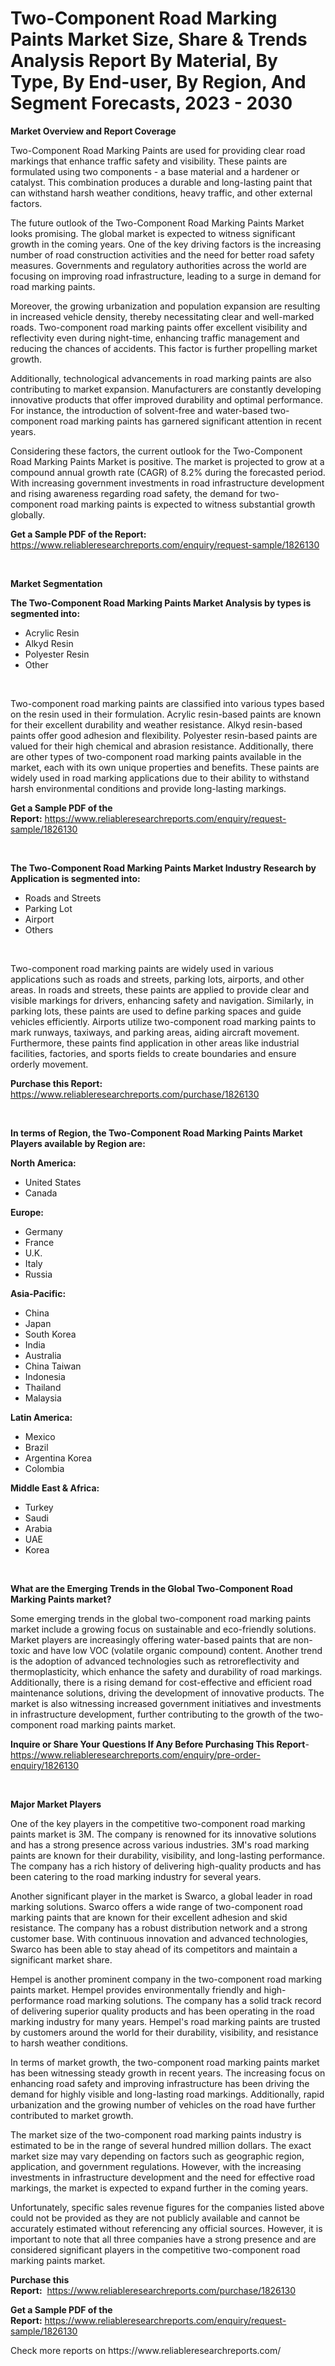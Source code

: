 <p><h1>Two-Component Road Marking Paints Market Size, Share & Trends Analysis Report By Material, By Type, By End-user, By Region, And Segment Forecasts, 2023 - 2030</h1></p><p><strong>Market Overview and Report Coverage</strong></p>
<p><p>Two-Component Road Marking Paints are used for providing clear road markings that enhance traffic safety and visibility. These paints are formulated using two components - a base material and a hardener or catalyst. This combination produces a durable and long-lasting paint that can withstand harsh weather conditions, heavy traffic, and other external factors.</p><p>The future outlook of the Two-Component Road Marking Paints Market looks promising. The global market is expected to witness significant growth in the coming years. One of the key driving factors is the increasing number of road construction activities and the need for better road safety measures. Governments and regulatory authorities across the world are focusing on improving road infrastructure, leading to a surge in demand for road marking paints.</p><p>Moreover, the growing urbanization and population expansion are resulting in increased vehicle density, thereby necessitating clear and well-marked roads. Two-component road marking paints offer excellent visibility and reflectivity even during night-time, enhancing traffic management and reducing the chances of accidents. This factor is further propelling market growth.</p><p>Additionally, technological advancements in road marking paints are also contributing to market expansion. Manufacturers are constantly developing innovative products that offer improved durability and optimal performance. For instance, the introduction of solvent-free and water-based two-component road marking paints has garnered significant attention in recent years.</p><p>Considering these factors, the current outlook for the Two-Component Road Marking Paints Market is positive. The market is projected to grow at a compound annual growth rate (CAGR) of 8.2% during the forecasted period. With increasing government investments in road infrastructure development and rising awareness regarding road safety, the demand for two-component road marking paints is expected to witness substantial growth globally.</p></p>
<p><strong>Get a Sample PDF of the Report:</strong> <a href="https://www.reliableresearchreports.com/enquiry/request-sample/1826130">https://www.reliableresearchreports.com/enquiry/request-sample/1826130</a></p>
<p>&nbsp;</p>
<p><strong>Market Segmentation</strong></p>
<p><strong>The Two-Component Road Marking Paints Market Analysis by types is segmented into:</strong></p>
<p><ul><li>Acrylic Resin</li><li>Alkyd Resin</li><li>Polyester Resin</li><li>Other</li></ul></p>
<p>&nbsp;</p>
<p><p>Two-component road marking paints are classified into various types based on the resin used in their formulation. Acrylic resin-based paints are known for their excellent durability and weather resistance. Alkyd resin-based paints offer good adhesion and flexibility. Polyester resin-based paints are valued for their high chemical and abrasion resistance. Additionally, there are other types of two-component road marking paints available in the market, each with its own unique properties and benefits. These paints are widely used in road marking applications due to their ability to withstand harsh environmental conditions and provide long-lasting markings.</p></p>
<p><strong>Get a Sample PDF of the Report:</strong>&nbsp;<a href="https://www.reliableresearchreports.com/enquiry/request-sample/1826130">https://www.reliableresearchreports.com/enquiry/request-sample/1826130</a></p>
<p>&nbsp;</p>
<p><strong>The Two-Component Road Marking Paints Market Industry Research by Application is segmented into:</strong></p>
<p><ul><li>Roads and Streets</li><li>Parking Lot</li><li>Airport</li><li>Others</li></ul></p>
<p>&nbsp;</p>
<p><p>Two-component road marking paints are widely used in various applications such as roads and streets, parking lots, airports, and other areas. In roads and streets, these paints are applied to provide clear and visible markings for drivers, enhancing safety and navigation. Similarly, in parking lots, these paints are used to define parking spaces and guide vehicles efficiently. Airports utilize two-component road marking paints to mark runways, taxiways, and parking areas, aiding aircraft movement. Furthermore, these paints find application in other areas like industrial facilities, factories, and sports fields to create boundaries and ensure orderly movement.</p></p>
<p><strong>Purchase this Report:</strong>&nbsp; <a href="https://www.reliableresearchreports.com/purchase/1826130">https://www.reliableresearchreports.com/purchase/1826130</a></p>
<p>&nbsp;</p>
<p><strong>In terms of Region, the Two-Component Road Marking Paints Market Players available by Region are:</strong></p>
<p>
    <p> <strong> North America: </strong>
        <ul>
            <li>United States</li>
            <li>Canada</li>
        </ul>
        </p> 
    <p> <strong> Europe: </strong>
        <ul>
            <li>Germany</li>
            <li>France</li>
            <li>U.K.</li>
            <li>Italy</li>
            <li>Russia</li>
        </ul>
        </p> 
    <p> <strong> Asia-Pacific: </strong>
        <ul>
            <li>China</li>
            <li>Japan</li>
            <li>South Korea</li>
            <li>India</li>
            <li>Australia</li>
            <li>China Taiwan</li>
            <li>Indonesia</li>
            <li>Thailand</li>
            <li>Malaysia</li>
        </ul>
        </p> 
    <p> <strong> Latin America: </strong>
        <ul>
            <li>Mexico</li>
            <li>Brazil</li>
            <li>Argentina Korea</li>
            <li>Colombia</li>
        </ul>
        </p> 
    <p> <strong> Middle East & Africa: </strong>
        <ul>
            <li>Turkey</li>
            <li>Saudi</li>
            <li>Arabia</li>
            <li>UAE</li>
            <li>Korea</li>
        </ul>
    </p>
    </p>
<p>&nbsp;</p>
<p><strong>What are the Emerging Trends in the Global Two-Component Road Marking Paints market?</strong></p>
<p><p>Some emerging trends in the global two-component road marking paints market include a growing focus on sustainable and eco-friendly solutions. Market players are increasingly offering water-based paints that are non-toxic and have low VOC (volatile organic compound) content. Another trend is the adoption of advanced technologies such as retroreflectivity and thermoplasticity, which enhance the safety and durability of road markings. Additionally, there is a rising demand for cost-effective and efficient road maintenance solutions, driving the development of innovative products. The market is also witnessing increased government initiatives and investments in infrastructure development, further contributing to the growth of the two-component road marking paints market.</p></p>
<p><strong>Inquire or Share Your Questions If Any Before Purchasing This Report</strong>- <a href="https://www.reliableresearchreports.com/enquiry/pre-order-enquiry/1826130">https://www.reliableresearchreports.com/enquiry/pre-order-enquiry/1826130</a></p>
<p>&nbsp;</p>
<p><strong>Major Market Players</strong></p>
<p><p>One of the key players in the competitive two-component road marking paints market is 3M. The company is renowned for its innovative solutions and has a strong presence across various industries. 3M's road marking paints are known for their durability, visibility, and long-lasting performance. The company has a rich history of delivering high-quality products and has been catering to the road marking industry for several years.</p><p>Another significant player in the market is Swarco, a global leader in road marking solutions. Swarco offers a wide range of two-component road marking paints that are known for their excellent adhesion and skid resistance. The company has a robust distribution network and a strong customer base. With continuous innovation and advanced technologies, Swarco has been able to stay ahead of its competitors and maintain a significant market share.</p><p>Hempel is another prominent company in the two-component road marking paints market. Hempel provides environmentally friendly and high-performance road marking solutions. The company has a solid track record of delivering superior quality products and has been operating in the road marking industry for many years. Hempel's road marking paints are trusted by customers around the world for their durability, visibility, and resistance to harsh weather conditions.</p><p>In terms of market growth, the two-component road marking paints market has been witnessing steady growth in recent years. The increasing focus on enhancing road safety and improving infrastructure has been driving the demand for highly visible and long-lasting road markings. Additionally, rapid urbanization and the growing number of vehicles on the road have further contributed to market growth.</p><p>The market size of the two-component road marking paints industry is estimated to be in the range of several hundred million dollars. The exact market size may vary depending on factors such as geographic region, application, and government regulations. However, with the increasing investments in infrastructure development and the need for effective road markings, the market is expected to expand further in the coming years.</p><p>Unfortunately, specific sales revenue figures for the companies listed above could not be provided as they are not publicly available and cannot be accurately estimated without referencing any official sources. However, it is important to note that all three companies have a strong presence and are considered significant players in the competitive two-component road marking paints market.</p></p>
<p><strong>Purchase this Report:</strong>&nbsp;&nbsp;<a href="https://www.reliableresearchreports.com/purchase/1826130">https://www.reliableresearchreports.com/purchase/1826130</a></p>
<p></p>
<p><strong>Get a Sample PDF of the Report:</strong>&nbsp;<a href="https://www.reliableresearchreports.com/enquiry/request-sample/1826130">https://www.reliableresearchreports.com/enquiry/request-sample/1826130</a></p>
<p>Check more reports on https://www.reliableresearchreports.com/</p>